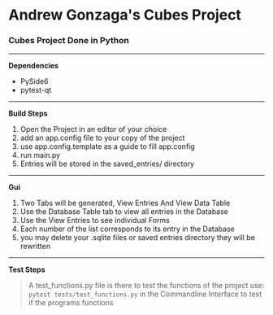 # Andrew Gonzaga's Cubes Project

### Cubes Project Done in Python

--------------------------------------------------------------

**Dependencies**

- PySide6
- pytest-qt

--------------------------------------------------------------

**Build Steps**

1. Open the Project in an editor of your choice
2. add an app.config file to your copy of the project
3. use app.config.template as a guide to fill app.config
4. run main.py
5. Entries will be stored in the saved_entries/ directory

--------------------------------------------------------------

**Gui**
1. Two Tabs will be generated, View Entries And View Data Table
2. Use the Database Table tab to view all entries in the Database
3. Use the View Entries to see individual Forms
4. Each number of the list corresponds to its entry in the Database
5. you may delete your .sqlite files or saved entries directory 
they will be rewritten

--------------------------------------------------------------
**Test Steps**

> A test_functions.py file is there to test the functions of the project use: 
``` pytest tests/test_functions.py ```
> in the Commandline Interface to test if the programs functions
